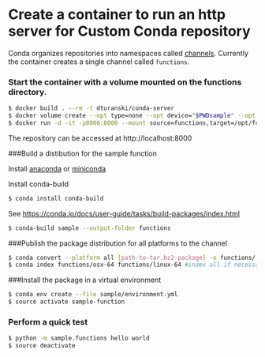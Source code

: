 # Create a container to run an http server for Custom Conda repository 

Conda organizes repositories into namespaces called [channels](http://conda-test.pydata.org/docs/custom-channels.html). Currently the container creates a single channel called `functions`.

### Start the container with a volume mounted on the functions directory.  
```bash
$ docker build . --rm -t dturanski/conda-server
$ docker volume create --opt type=none --opt device="$PWDsample" --opt o=bind functions
$ docker run -d -it -p8000:8000 --mount source=functions,target=/opt/functions dturanski/conda-server
```
The repository can be accessed at http://localhost:8000


###Build a distibution for the sample function

Install [anaconda](https://conda.io/docs/user-guide/install/index.html) or [miniconda](https://conda.io/miniconda.html)

Install conda-build
```bash
$ conda install conda-build
```
See https://conda.io/docs/user-guide/tasks/build-packages/index.html


```bash
$ conda-build sample --output-folder functions
```

###Publish the package distribution for all platforms to the channel
```bash
$ conda convert --platform all [path-to-tar.bz2-package] -o functions/
$ conda index functions/osx-64 functions/linux-64 #index all if necessary
``` 

###Install the package in a virtual environment

```bash
$ conda env create --file sample/environment.yml
$ source activate sample-function
```
### Perform a quick test

```bash
$ python -m sample.functions hello world
$ source deactivate
```
